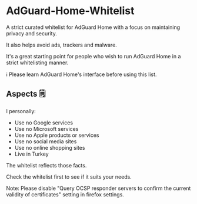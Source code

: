 # AdGuard-Home-Whitelist

A strict curated whitelist for AdGuard Home with a focus on maintaining privacy and security.

It also helps avoid ads, trackers and malware.

It's a great starting point for people who wish to run AdGuard Home in a strict whitelisting manner.

ℹ Please learn AdGuard Home's interface before using this list.

## Aspects 🗒

I personally:
* Use no Google services
* Use no Microsoft services
* Use no Apple products or services
* Use no social media sites
* Use no online shopping sites
* Live in Turkey

The whitelist reflects those facts.

Check the whitelist first to see if it suits your needs.

Note: Please disable "Query OCSP responder servers to confirm the current validity of certificates" setting in firefox settings.
